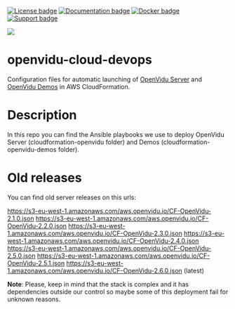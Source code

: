 [![License badge](https://img.shields.io/badge/license-Apache2-orange.svg)](http://www.apache.org/licenses/LICENSE-2.0)
[![Documentation badge](https://img.shields.io/badge/docs-latest-brightgreen.svg)](http://openvidu.io/docs/home/)
[![Docker badge](https://img.shields.io/docker/pulls/fiware/orion.svg)](https://hub.docker.com/r/openvidu/classroom-demo/)
[![Support badge](https://img.shields.io/badge/support-sof-yellowgreen.svg)](https://groups.google.com/forum/#!forum/openvidu)

[![][OpenViduLogo]](http://openvidu.io)

openvidu-cloud-devops
===

Configuration files for automatic launching of [OpenVidu Server](http://openvidu.io/docs/deployment/deploying-aws/) and [OpenVidu Demos](http://openvidu.io/docs/deployment/deploying-demos-aws/) in AWS CloudFormation.

[OpenViduLogo]: https://secure.gravatar.com/avatar/5daba1d43042f2e4e85849733c8e5702?s=120

# Description

In this repo you can find the Ansible playbooks we use to deploy OpenVidu Server (cloudformation-openvidu folder) and Demos (cloudformation-openvidu-demos folder).

# Old releases

You can find old server releases on this urls:

https://s3-eu-west-1.amazonaws.com/aws.openvidu.io/CF-OpenVidu-2.1.0.json
https://s3-eu-west-1.amazonaws.com/aws.openvidu.io/CF-OpenVidu-2.2.0.json
https://s3-eu-west-1.amazonaws.com/aws.openvidu.io/CF-OpenVidu-2.3.0.json
https://s3-eu-west-1.amazonaws.com/aws.openvidu.io/CF-OpenVidu-2.4.0.json
https://s3-eu-west-1.amazonaws.com/aws.openvidu.io/CF-OpenVidu-2.5.0.json
https://s3-eu-west-1.amazonaws.com/aws.openvidu.io/CF-OpenVidu-2.5.1.json
https://s3-eu-west-1.amazonaws.com/aws.openvidu.io/CF-OpenVidu-2.6.0.json (latest)

**Note**: Please, keep in mind that the stack is complex and it has dependencies outside our control so maybe some of this deployment fail for unknown reasons.